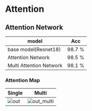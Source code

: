 # Attention

## Attention Network

| model | Acc |
| ----- | --- |
|base model(Resnet18)| 98.7 %|
|Attention Network| 98.5 %|
|Multi Attention Network| 98.1 % | 

### Attention Map

| Single | Multi |
| ----- | --- |
|![out](https://user-images.githubusercontent.com/36182771/78420196-eef64180-7687-11ea-88f5-cf08079873c3.png)|![out_multi](https://user-images.githubusercontent.com/36182771/78468337-10bbfb00-7752-11ea-8b57-8e2f11a2f074.png)|

